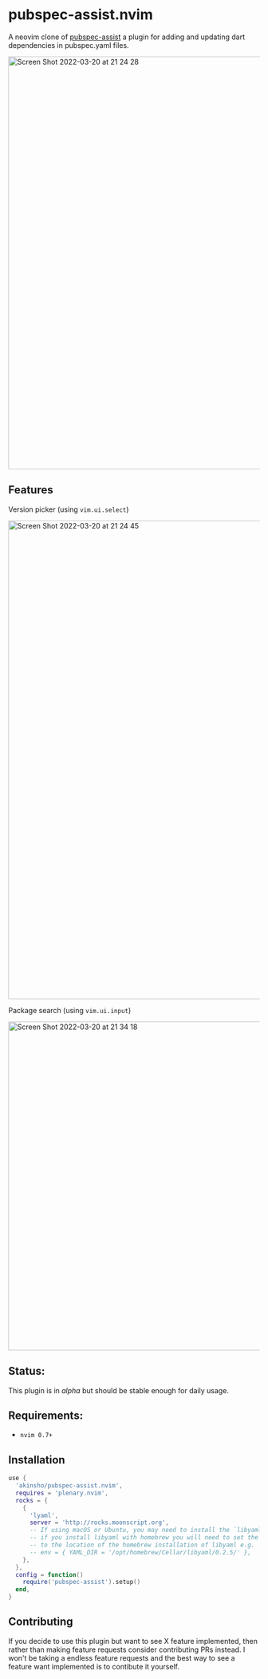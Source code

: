 # pubspec-assist.nvim

A neovim clone of [pubspec-assist](https://github.com/jeroen-meijer/pubspec-assist) a plugin for adding and updating dart dependencies in pubspec.yaml files.

<img width="827" alt="Screen Shot 2022-03-20 at 21 24 28" src="https://user-images.githubusercontent.com/22454918/159186795-c26bd9e8-2476-430a-8c97-b051b1f9648e.png">

## Features

Version picker (using `vim.ui.select`)

<img width="959" alt="Screen Shot 2022-03-20 at 21 24 45" src="https://user-images.githubusercontent.com/22454918/159186794-666a29f3-8668-4eae-b0d7-8384b4e7d9b8.png">

Package search (using `vim.ui.input`)

<img width="659" alt="Screen Shot 2022-03-20 at 21 34 18" src="https://user-images.githubusercontent.com/22454918/159186904-3a1a11e6-3c46-44ab-8ba3-a747eeb5eddf.png">

## Status:

This plugin is in _alpha_ but should be stable enough for daily usage.

## Requirements:

- `nvim 0.7+`

## Installation

```lua
use {
  'akinsho/pubspec-assist.nvim',
  requires = 'plenary.nvim',
  rocks = {
    {
      'lyaml',
      server = 'http://rocks.moonscript.org',
      -- If using macOS or Ubuntu, you may need to install the `libyaml` package.
      -- if you install libyaml with homebrew you will need to set the YAML_DIR
      -- to the location of the homebrew installation of libyaml e.g.
      -- env = { YAML_DIR = '/opt/homebrew/Cellar/libyaml/0.2.5/' },
    },
  },
  config = function()
    require('pubspec-assist').setup()
  end,
}
```

## Contributing

If you decide to use this plugin but want to see X feature implemented, then rather than making feature requests consider
contributing PRs instead. I won't be taking a endless feature requests and the best way to see a feature want implemented
is to contibute it yourself.
